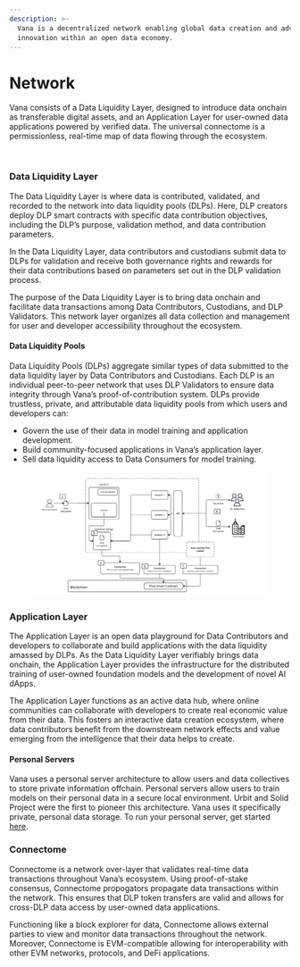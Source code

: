 ```yaml
---
description: >-
  Vana is a decentralized network enabling global data creation and advancing AI
  innovation within an open data economy.
---
```


# Network

Vana consists of a Data Liquidity Layer, designed to introduce data onchain as transferable digital assets, and an Application Layer for user-owned data applications powered by verified data. The universal connectome is a permissionless, real-time map of data flowing through the ecosystem.

<figure><img src="../.gitbook/assets/Screenshot 2024-05-14 at 8.29.14 PM (2).png" alt=""><figcaption></figcaption></figure>

### Data Liquidity Layer

The Data Liquidity Layer is where data is contributed, validated, and recorded to the network into data liquidity pools (DLPs). Here, DLP creators deploy DLP smart contracts with specific data contribution objectives, including the DLP’s purpose, validation method, and data contribution parameters.

In the Data Liquidity Layer, data contributors and custodians submit data to DLPs for validation and receive both governance rights and rewards for their data contributions based on parameters set out in the DLP validation process.

The purpose of the Data Liquidity Layer is to bring data onchain and facilitate data transactions among Data Contributors, Custodians, and DLP Validators. This network layer organizes all data collection and management for user and developer accessibility throughout the ecosystem.

#### Data Liquidity Pools

Data Liquidity Pools (DLPs) aggregate similar types of data submitted to the data liquidity layer by Data Contributors and Custodians. Each DLP is an individual peer-to-peer network that uses DLP Validators to ensure data integrity through Vana’s proof-of-contribution system. DLPs provide trustless, private, and attributable data liquidity pools from which users and developers can:

* Govern the use of their data in model training and application development.
* Build community-focused applications in Vana’s application layer.
* Sell data liquidity access to Data Consumers for model training.

<figure><img src="../.gitbook/assets/Vana Docs graphics - Data Liquidity pool - high-level data flow (1).jpg" alt=""><figcaption></figcaption></figure>

### Application Layer

The Application Layer is an open data playground for Data Contributors and developers to collaborate and build applications with the data liquidity amassed by DLPs. As the Data Liquidity Layer verifiably brings data onchain, the Application Layer provides the infrastructure for the distributed training of user-owned foundation models and the development of novel AI dApps.

The Application Layer functions as an active data hub, where online communities can collaborate with developers to create real economic value from their data. This fosters an interactive data creation ecosystem, where data contributors benefit from the downstream network effects and value emerging from the intelligence that their data helps to create.

#### **Personal Servers**

Vana uses a personal server architecture to allow users and data collectives to store private information offchain. Personal servers allow users to train models on their personal data in a secure local environment. Urbit and Solid Project were the first to pioneer this architecture. Vana uses it specifically private, personal data storage. To run your personal server, get started [here](https://github.com/vana-com).&#x20;

### Connectome

Connectome is a network over-layer that validates real-time data transactions throughout Vana’s ecosystem. Using proof-of-stake consensus, Connectome propogators propagate data transactions within the network. This ensures that DLP token transfers are valid and allows for cross-DLP data access by user-owned data applications.&#x20;

Functioning like a block explorer for data, Connectome allows external parties to view and monitor data transactions throughout the network. Moreover, Connectome is EVM-compatible allowing for interoperability with other EVM networks, protocols, and DeFi applications.

